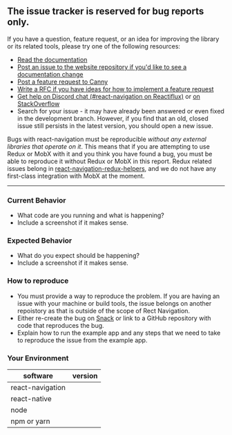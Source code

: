 ## The issue tracker is reserved for bug reports only.

If you have a question, feature request, or an idea for improving the library or its related tools, please try one of the following resources:

- [Read the documentation](https://reactnavigation.org/)
- [Post an issue to the website repository if you'd like to see a documentation change](http://github.com/react-navigation/website)
- [Post a feature request to Canny](https://react-navigation.canny.io/feature-requests)
- [Write a RFC if you have ideas for how to implement a feature request](https://github.com/react-navigation/rfcs)
- [Get help on Discord chat (#react-navigation on Reactiflux)](https://discord.gg/4xEK3nD) or [on StackOverflow](https://stackoverflow.com/questions/tagged/react-navigation)
- Search for your issue - it may have already been answered or even fixed in the development branch. However, if you find that an old, closed issue still persists in the latest version, you should open a new issue.

Bugs with react-navigation must be reproducible *without any external libraries that operate on it*. This means that if you are attempting to use Redux or MobX with it and you think you have found a bug, you must be able to reproduce it without Redux or MobX in this report. Redux related issues belong in [react-navigation-redux-helpers](https://github.com/react-navigation/react-navigation-redux-helpers), and we do not have any first-class integration with MobX at the moment.

---

### Current Behavior

- What code are you running and what is happening?
- Include a screenshot if it makes sense.

### Expected Behavior

- What do you expect should be happening?
- Include a screenshot if it makes sense.

### How to reproduce

- You must provide a way to reproduce the problem. If you are having an issue with your machine or build tools, the issue belongs on another repoistory as that is outside of the scope of Rect Navigation.
- Either re-create the bug on [Snack](https://snack.expo.io) or link to a GitHub repository with code that reproduces the bug.
- Explain how to run the example app and any steps that we need to take to reproduce the issue from the example app.

### Your Environment

| software         | version
| ---------------- | -------
| react-navigation |
| react-native     |
| node             |
| npm or yarn      |
